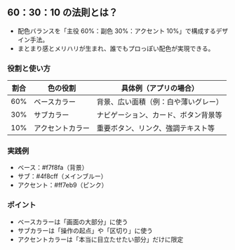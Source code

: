 ## 60：30：10 の法則とは？

- 配色バランスを「主役 60%：副色 30%：アクセント 10%」で構成するデザイン手法。
- まとまり感とメリハリが生まれ、誰でもプロっぽい配色が実現できる。

### 役割と使い方

| 割合 | 色の役割         | 具体例（アプリの場合）               |
| ---- | ---------------- | ------------------------------------ |
| 60%  | ベースカラー     | 背景、広い面積（例：白や薄いグレー） |
| 30%  | サブカラー       | ナビゲーション、カード、ボタン背景等 |
| 10%  | アクセントカラー | 重要ボタン、リンク、強調テキスト等   |

### 実践例

- ベース：#f7f8fa（背景）
- サブ：#4f8cff（メインブルー）
- アクセント：#ff7eb9（ピンク）

### ポイント

- ベースカラーは「画面の大部分」に使う
- サブカラーは「操作の起点」や「区切り」に使う
- アクセントカラーは「本当に目立たせたい部分」だけに限定
